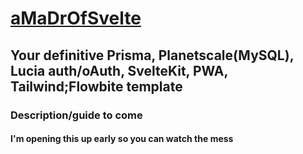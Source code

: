 # [aMaDrOfSvelte](https://amadrofsvelte.madr.io)
## Your definitive Prisma, Planetscale(MySQL), Lucia auth/oAuth, SvelteKit, PWA, Tailwind;Flowbite template
### Description/guide to come
#### I'm opening this up early so you can watch the mess
